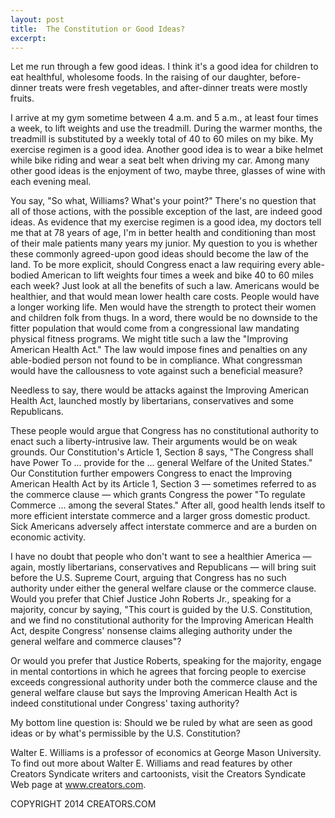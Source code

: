 ```yaml
---
layout: post
title:  The Constitution or Good Ideas?
excerpt:
---
```


Let me run through a few good ideas. I think it's a good idea for children to eat healthful, wholesome foods. In the raising of our daughter, before-dinner treats were fresh vegetables, and after-dinner treats were mostly fruits.

I arrive at my gym sometime between 4 a.m. and 5 a.m., at least four times a week, to lift weights and use the treadmill. During the warmer months, the treadmill is substituted by a weekly total of 40 to 60 miles on my bike. My exercise regimen is a good idea. Another good idea is to wear a bike helmet while bike riding and wear a seat belt when driving my car. Among many other good ideas is the enjoyment of two, maybe three, glasses of wine with each evening meal.

You say, "So what, Williams? What's your point?" There's no question that all of those actions, with the possible exception of the last, are indeed good ideas. As evidence that my exercise regimen is a good idea, my doctors tell me that at 78 years of age, I'm in better health and conditioning than most of their male patients many years my junior. My question to you is whether these commonly agreed-upon good ideas should become the law of the land. To be more explicit, should Congress enact a law requiring every able-bodied American to lift weights four times a week and bike 40 to 60 miles each week? Just look at all the benefits of such a law. Americans would be healthier, and that would mean lower health care costs. People would have a longer working life. Men would have the strength to protect their women and children folk from thugs. In a word, there would be no downside to the fitter population that would come from a congressional law mandating physical fitness programs. We might title such a law the "Improving American Health Act." The law would impose fines and penalties on any able-bodied person not found to be in compliance. What congressman would have the callousness to vote against such a beneficial measure?

Needless to say, there would be attacks against the Improving American Health Act, launched mostly by libertarians, conservatives and some Republicans.

 These people would argue that Congress has no constitutional authority to enact such a liberty-intrusive law. Their arguments would be on weak grounds. Our Constitution's Article 1, Section 8 says, "The Congress shall have Power To ... provide for the ... general Welfare of the United States." Our Constitution further empowers Congress to enact the Improving American Health Act by its Article 1, Section 3 — sometimes referred to as the commerce clause — which grants Congress the power "To regulate Commerce ... among the several States." After all, good health lends itself to more efficient interstate commerce and a larger gross domestic product. Sick Americans adversely affect interstate commerce and are a burden on economic activity.

I have no doubt that people who don't want to see a healthier America — again, mostly libertarians, conservatives and Republicans — will bring suit before the U.S. Supreme Court, arguing that Congress has no such authority under either the general welfare clause or the commerce clause. Would you prefer that Chief Justice John Roberts Jr., speaking for a majority, concur by saying, "This court is guided by the U.S. Constitution, and we find no constitutional authority for the Improving American Health Act, despite Congress' nonsense claims alleging authority under the general welfare and commerce clauses"?

Or would you prefer that Justice Roberts, speaking for the majority, engage in mental contortions in which he agrees that forcing people to exercise exceeds congressional authority under both the commerce clause and the general welfare clause but says the Improving American Health Act is indeed constitutional under Congress' taxing authority?

My bottom line question is: Should we be ruled by what are seen as good ideas or by what's permissible by the U.S. Constitution?

Walter E. Williams is a professor of economics at George Mason University. To find out more about Walter E. Williams and read features by other Creators Syndicate writers and cartoonists, visit the Creators Syndicate Web page at www.creators.com.

COPYRIGHT 2014 CREATORS.COM
